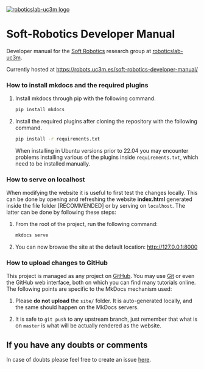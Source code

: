 [![roboticslab-uc3m logo](docs/fig/roboticslab-banner-350px.png)](https://github.com/roboticslab-uc3m)

# Soft-Robotics Developer Manual

Developer manual for the [Soft Robotics](http://roboticslab.uc3m.es/roboticslab/researchtopic/soft-robotics) research group at [roboticslab-uc3m](https://github.com/roboticslab-uc3m).

Currently hosted at <https://robots.uc3m.es/soft-robotics-developer-manual/>

### How to install mkdocs and the required plugins

1. Install mkdocs through pip with the following command.
   ```bash
   pip install mkdocs
   ```  
2. Install the required plugins after cloning the repository with the following command.
   ```bash
   pip install -r requirements.txt
   ```
   When installing in Ubuntu versions prior to 22.04 you may encounter problems installing various of the plugins inside `requirements.txt`, which need to be installed manually.

### How to serve on localhost

When modifying the website it is useful to first test the changes locally. This can be done by opening and refreshing the website **index.html** generated inside the file folder [RECOMMENDED] or by serving on `localhost`. The latter can be done by following these steps:

1. From the root of the project, run the following command:
   ```bash
   mkdocs serve
   ```
2. You can now browse the site at the default location: <http://127.0.0.1:8000>

### How to upload changes to GitHub

This project is managed as any project on [GitHub](https://www.github.com). You may use [Git](https://git-scm.com) or even the GitHub web interface, both on which you can find many tutorials online. The following points are specific to the MkDocs mechanism used:

1. Please **do not upload** the `site/` folder. It is auto-generated locally, and the same should happen on the MkDocs servers.

1. It is safe to `git push` to any upstream branch, just remember that what is on `master` is what will be actually rendered as the website.

## If you have any doubts or comments

In case of doubts please feel free to create an issue [here](https://github.com/roboticslab-uc3m/soft-robotics-developer-manual/issues/new).
